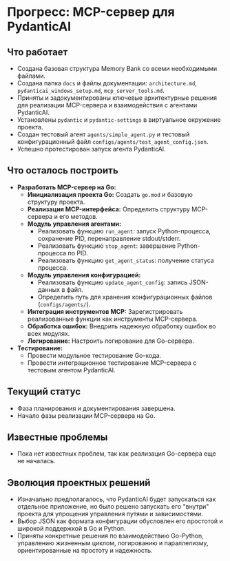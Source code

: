 # Прогресс: MCP-сервер для PydanticAI

## Что работает

*   Создана базовая структура Memory Bank со всеми необходимыми файлами.
*   Создана папка `docs` и файлы документации: `architecture.md`, `pydanticai_windows_setup.md`, `mcp_server_tools.md`.
*   Приняты и задокументированы ключевые архитектурные решения для реализации MCP-сервера и взаимодействия с агентами PydanticAI.
*   Установлены `pydantic` и `pydantic-settings` в виртуальное окружение проекта.
*   Создан тестовый агент `agents/simple_agent.py` и тестовый конфигурационный файл `configs/agents/test_agent_config.json`.
*   Успешно протестирован запуск агента PydanticAI.

## Что осталось построить

*   **Разработать MCP-сервер на Go:**
    *   **Инициализация проекта Go:** Создать `go.mod` и базовую структуру проекта.
    *   **Реализация MCP-интерфейса:** Определить структуру MCP-сервера и его методов.
    *   **Модуль управления агентами:**
        *   Реализовать функцию `run_agent`: запуск Python-процесса, сохранение PID, перенаправление stdout/stderr.
        *   Реализовать функцию `stop_agent`: завершение Python-процесса по PID.
        *   Реализовать функцию `get_agent_status`: получение статуса процесса.
    *   **Модуль управления конфигурацией:**
        *   Реализовать функцию `update_agent_config`: запись JSON-данных в файл.
        *   Определить путь для хранения конфигурационных файлов (`configs/agents/`).
    *   **Интеграция инструментов MCP:** Зарегистрировать реализованные функции как инструменты MCP-сервера.
    *   **Обработка ошибок:** Внедрить надежную обработку ошибок во всех модулях.
    *   **Логирование:** Настроить логирование для Go-сервера.
*   **Тестирование:**
    *   Провести модульное тестирование Go-кода.
    *   Провести интеграционное тестирование MCP-сервера с тестовым агентом PydanticAI.

## Текущий статус

*   Фаза планирования и документирования завершена.
*   Начало фазы реализации MCP-сервера на Go.

## Известные проблемы

*   Пока нет известных проблем, так как реализация Go-сервера еще не началась.

## Эволюция проектных решений

*   Изначально предполагалось, что PydanticAI будет запускаться как отдельное приложение, но было решено запускать его "внутри" проекта для упрощения управления путями и зависимостями.
*   Выбор JSON как формата конфигурации обусловлен его простотой и широкой поддержкой в Go и Python.
*   Приняты конкретные решения по взаимодействию Go-Python, управлению жизненным циклом, логированию и параллелизму, ориентированные на простоту и надежность.
